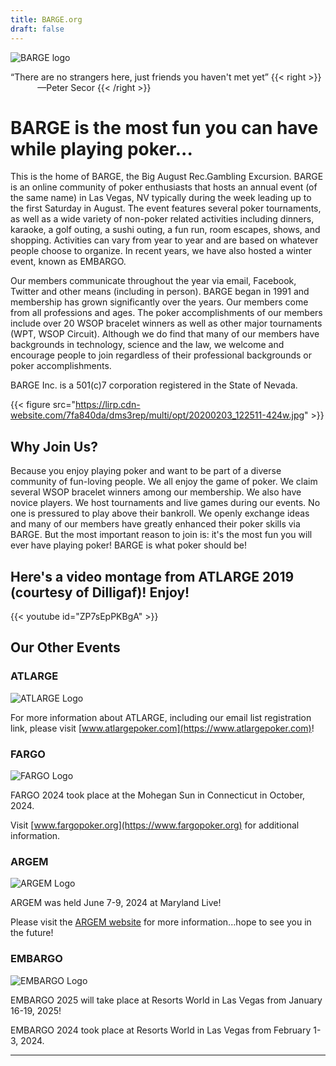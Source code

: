 ```yaml
---
title: BARGE.org
draft: false
---
```


![BARGE logo](/barge_logo_undated-1024x694-1920w.png)

&ldquo;There are no strangers here, just friends you haven't met yet&rdquo;
{{< right >}}
&nbsp;&nbsp;&nbsp;&nbsp;&nbsp;&nbsp;&nbsp;&nbsp;&nbsp;&nbsp;&nbsp;&mdash;Peter Secor
{{< /right >}}


BARGE is the most fun you can have while playing poker...
===============

This is the home of BARGE, the Big August Rec.Gambling Excursion. BARGE is an
online community of poker enthusiasts that hosts an annual event (of the same
name) in Las Vegas, NV typically during the week leading up to the first
Saturday in August. The event features several poker tournaments, as well as a
wide variety of non-poker related activities including dinners, karaoke, a golf
outing, a sushi outing, a fun run, room escapes, shows, and
shopping. Activities can vary from year to year and are based on whatever
people choose to organize. In recent years, we have also hosted a winter event,
known as EMBARGO.

Our members communicate throughout the year via email, Facebook, Twitter and
other means (including in person).  BARGE began in 1991 and membership has
grown significantly over the years.  Our members come from all professions and
ages.  The poker accomplishments of our members include over 20 WSOP bracelet
winners as well as other major tournaments (WPT, WSOP Circuit). Although we do
find that many of our members have backgrounds in technology, science and the
law, we welcome and encourage people to join regardless of their professional
backgrounds or poker accomplishments.

BARGE Inc. is a 501(c)7 corporation registered in the State of Nevada.

{{< figure src="https://lirp.cdn-website.com/7fa840da/dms3rep/multi/opt/20200203_122511-424w.jpg" >}}

Why Join Us?
-----

Because you enjoy playing poker and want to be part of a diverse community of
fun-loving people. We all enjoy the game of poker. We claim several WSOP
bracelet winners among our membership. We also have novice players. We host
tournaments and live games during our events. No one is pressured to play above
their bankroll. We openly exchange ideas and many of our members have greatly
enhanced their poker skills via BARGE. But the most important reason to join
is: it's the most fun you will ever have playing poker! BARGE is what poker
should be!

Here's a video montage from ATLARGE 2019 (courtesy of Dilligaf)!  Enjoy!
----

{{< youtube id="ZP7sEpPKBgA" >}}


Our Other Events
---------------

### ATLARGE

![ATLARGE Logo](https://lirp.cdn-website.com/7fa840da/dms3rep/multi/opt/atlarge%20logo-230x196-276w.jpg)

For more information about ATLARGE, including our email list registration link, please visit [www.atlargepoker.com](https://www.atlargepoker.com)!

### FARGO

![FARGO Logo](https://irp-cdn.multiscreensite.com/7fa840da/dms3rep/multi/fargo%20logo%201-1004x180.gif)

FARGO 2024 took place at the Mohegan Sun in Connecticut in October, 2024.

Visit [www.fargopoker.org](https://www.fargopoker.org) for additional
information.

### ARGEM

![ARGEM Logo](https://lirp.cdn-website.com/7fa840da/dms3rep/multi/opt/argem+logo-504w.jpg)

ARGEM was held June 7-9, 2024 at Maryland Live!

Please visit the [ARGEM website](https://argempoker.com) for more
information...hope to see you in the future!

### EMBARGO

![EMBARGO Logo](https://lirp.cdn-website.com/7fa840da/dms3rep/multi/opt/embargo_logo_2024-446h.png)

EMBARGO 2025 will take place at Resorts World in Las Vegas from January 16-19, 2025!

EMBARGO 2024 took place at Resorts World in Las Vegas from February 1-3, 2024.

----
